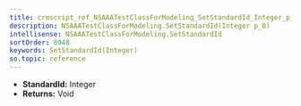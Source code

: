 ```yaml
---
title: crmscript_ref_NSAAATestClassForModeling_SetStandardId_Integer_p_0
description: NSAAATestClassForModeling.SetStandardId(Integer p_0)
intellisense: NSAAATestClassForModeling.SetStandardId
sortOrder: 8948
keywords: SetStandardId(Integer)
so.topic: reference
---
```



* **StandardId:** Integer
* **Returns:** Void



